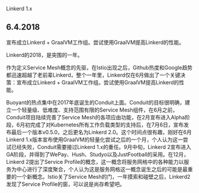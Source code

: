 Linkerd 1.x

## 6.4.2018

宣布成立Linkerd + GraalVM工作组。尝试使用GraalVM提高Linkerd的性能。

Linkerd的2018，是突围的一年。

作为定义Service Mesh概念的先驱，在Istio出现之后，Github热度和Google趋势都迅速超越了老前辈Linkerd，整个一年里，Linkerd仅在6月做出了一个关键决策：宣布成立Linkerd + GraalVM工作组。尝试使用GraalVM提高Linkerd的性能。

Buoyant的热点集中在2017年底诞生的Conduit上面。Conduit的目标很明确，建立一个轻量级、低难度、支持范围有限的Service Mesh组件，在6月之前，Conduit项目陆续完善了Service Mesh的各项应由功能，在2月宣布进入Alpha阶段，6月初完成了对Kubernetes所有工作负载类型的支持后，在7月6日，宣布发布最后一个版本v0.5.0，之后更名为Linkerd 2.0。这个时间点很有趣，刚好在6月Linkerd 1.x版本宣布使用GraalVM的轻量化尝试之后的一个月，个人认为这一尝试已经失败，Conduit需要接过Linkerd 1.x的重任。9月中旬，Linkerd 2宣布进入GA阶段，并得到了WePay、Hush、Studyo以及JustFootball的采用。在12月，Linkerd 2提出了Service Profile的概念，这一概念将服务网格中的各种能力以服务为中心进行了深度聚合，个人认为这是服务网格这一概念诞生之后的可能是最重要的一个新概念。Istio关了Service Mesh的门，一年摸索和碰壁之后，Linkerd2发现了Service Profile的窗，可以说是尚存希望吧。